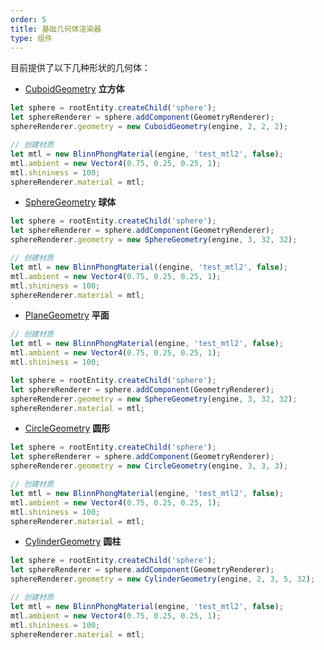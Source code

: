 ```yaml
---
order: 5
title: 基础几何体渲染器
type: 组件
---
```


目前提供了以下几种形状的几何体：

- [CuboidGeometry](${book.api}classes/core.cuboidgeometry.html) **立方体**

```typescript
let sphere = rootEntity.createChild('sphere');
let sphereRenderer = sphere.addComponent(GeometryRenderer);
sphereRenderer.geometry = new CuboidGeometry(engine, 2, 2, 2);

// 创建材质
let mtl = new BlinnPhongMaterial(engine, 'test_mtl2', false);
mtl.ambient = new Vector4(0.75, 0.25, 0.25, 1);
mtl.shininess = 100;
sphereRenderer.material = mtl;
```

- [SphereGeometry](${book.api}classes/core.spheregeometry.html) **球体**

```typescript
let sphere = rootEntity.createChild('sphere');
let sphereRenderer = sphere.addComponent(GeometryRenderer);
sphereRenderer.geometry = new SphereGeometry(engine, 3, 32, 32);

// 创建材质
let mtl = new BlinnPhongMaterial((engine, 'test_mtl2', false);
mtl.ambient = new Vector4(0.75, 0.25, 0.25, 1);
mtl.shininess = 100;
sphereRenderer.material = mtl;
```

- [PlaneGeometry](${book.api}classes/core.spheregeometry.html) **平面**

```typescript
// 创建材质
let mtl = new BlinnPhongMaterial(engine, 'test_mtl2', false);
mtl.ambient = new Vector4(0.75, 0.25, 0.25, 1);
mtl.shininess = 100;

let sphere = rootEntity.createChild('sphere');
let sphereRenderer = sphere.addComponent(GeometryRenderer);
sphereRenderer.geometry = new SphereGeometry(engine, 3, 32, 32);
sphereRenderer.material = mtl;
```

- [CircleGeometry](${book.api}classes/core.circlegeometry.html) **圆形**

```typescript
let sphere = rootEntity.createChild('sphere');
let sphereRenderer = sphere.addComponent(GeometryRenderer);
sphereRenderer.geometry = new CircleGeometry(engine, 3, 3, 3);

// 创建材质
let mtl = new BlinnPhongMaterial(engine, 'test_mtl2', false);
mtl.ambient = new Vector4(0.75, 0.25, 0.25, 1);
mtl.shininess = 100;
sphereRenderer.material = mtl;
```

- [CylinderGeometry](${book.api}classes/core.cylindergeometry.html) **圆柱**

```typescript
let sphere = rootEntity.createChild('sphere');
let sphereRenderer = sphere.addComponent(GeometryRenderer);
sphereRenderer.geometry = new CylinderGeometry(engine, 2, 3, 5, 32);

// 创建材质
let mtl = new BlinnPhongMaterial(engine, 'test_mtl2', false);
mtl.ambient = new Vector4(0.75, 0.25, 0.25, 1);
mtl.shininess = 100;
sphereRenderer.material = mtl;
```